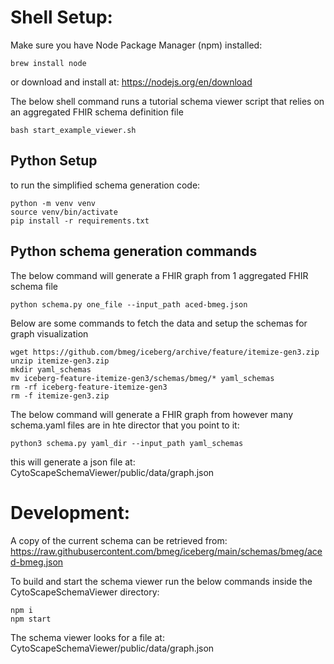 # Shell Setup:
Make sure you have Node Package Manager (npm) installed:
```
brew install node
```
or download and install at:
https://nodejs.org/en/download

The below shell command runs a tutorial schema viewer script that relies on an aggregated FHIR schema definition file

```
bash start_example_viewer.sh
```
## Python Setup
to run the simplified schema generation code:

```
python -m venv venv
source venv/bin/activate
pip install -r requirements.txt
```
## Python schema generation commands

The below command will generate a FHIR graph from 1 aggregated FHIR schema file
```
python schema.py one_file --input_path aced-bmeg.json
```

Below are some commands to fetch the data and setup the schemas for graph visualization

```
wget https://github.com/bmeg/iceberg/archive/feature/itemize-gen3.zip
unzip itemize-gen3.zip
mkdir yaml_schemas
mv iceberg-feature-itemize-gen3/schemas/bmeg/* yaml_schemas
rm -rf iceberg-feature-itemize-gen3 
rm -f itemize-gen3.zip
```

The below command will generate a FHIR graph from however many schema.yaml files are in hte director that you point to it:
```
python3 schema.py yaml_dir --input_path yaml_schemas
```

this will generate a json file at:
CytoScapeSchemaViewer/public/data/graph.json 

# Development:
A copy of the current schema can be retrieved from:
https://raw.githubusercontent.com/bmeg/iceberg/main/schemas/bmeg/aced-bmeg.json

To build and start the schema viewer run the below commands inside the CytoScapeSchemaViewer directory:
```
npm i
npm start
```
The schema viewer looks for a file at:
CytoScapeSchemaViewer/public/data/graph.json
